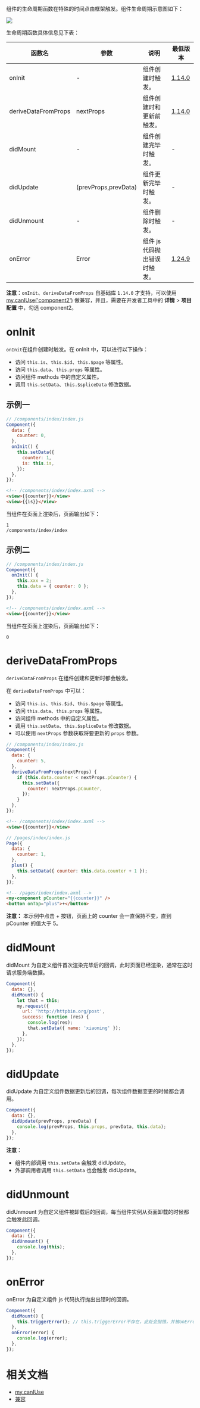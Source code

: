 组件的生命周期函数在特殊的时间点由框架触发。组件生命周期示意图如下：

![](https://gw.alipayobjects.com/zos/skylark-tools/public/files/bdaab100786e03cf78914b9a1207cfe3.png#align=left&display=inline&height=1002&margin=%5Bobject%20Object%5D&originHeight=1002&originWidth=1822&status=done&style=none&width=1822)

生命周期函数具体信息见下表：

| **函数名** | **参数** | **说明** | **最低版本** |
| --- | --- | --- | --- |
| onInit | - | 组件创建时触发。 | [1.14.0](https://opendocs.alipay.com/mini/framework/compatibility) |
| deriveDataFromProps | nextProps | 组件创建时和更新前触发。 | [1.14.0](https://opendocs.alipay.com/mini/framework/compatibility) |
| didMount | - | 组件创建完毕时触发。 | - |
| didUpdate | (prevProps,prevData) | 组件更新完毕时触发。 | - |
| didUnmount | - | 组件删除时触发。 | - |
| onError | Error | 组件 js 代码抛出错误时触发。 | [1.24.9](https://opendocs.alipay.com/mini/framework/compatibility) |

**注意**：`onInit`、`deriveDataFromProps` 自基础库 `1.14.0` 才支持，可以使用 [my.canIUse('component2')](https://opendocs.alipay.com/mini/api/can-i-use) 做兼容，并且，需要在开发者工具中的 **详情** > **项目配置** 中，勾选 component2。

# onInit

`onInit`在组件创建时触发。在 onInit 中，可以进行以下操作：

- 访问 `this.is`、`this.$id`、`this.$page` 等属性。
- 访问 `this.data`、`this.props` 等属性。
- 访问组件 methods 中的自定义属性。
- 调用 `this.setData`、`this.$spliceData` 修改数据。

## 示例一

```javascript
// /components/index/index.js
Component({
  data: {
    counter: 0,
  },
  onInit() {
    this.setData({
      counter: 1,
      is: this.is,
    });
  },
});
```

```html
<!-- /components/index/index.axml -->
<view>{{counter}}</view>
<view>{{is}}</view>
```

当组件在页面上渲染后，页面输出如下：

```plain
1
/components/index/index
```

## 示例二

```javascript
// /components/index/index.js
Component({
  onInit() {
    this.xxx = 2;
    this.data = { counter: 0 };
  },
});
```

```html
<!-- /components/index/index.axml -->
<view>{{counter}}</view>
```

当组件在页面上渲染后，页面输出如下：

```plain
0
```

# deriveDataFromProps

`deriveDataFromProps` 在组件创建和更新时都会触发。

在 `deriveDataFromProps` 中可以：

- 访问 `this.is`、`this.$id`、`this.$page` 等属性。
- 访问 `this.data`、`this.props` 等属性。
- 访问组件 methods 中的自定义属性。
- 调用 `this.setData`、`this.$spliceData` 修改数据。
- 可以使用 `nextProps` 参数获取将要更新的 `props` 参数。

```javascript
// /components/index/index.js
Component({
  data: {
    counter: 5,
  },
  deriveDataFromProps(nextProps) {
    if (this.data.counter < nextProps.pCounter) {
      this.setData({
        counter: nextProps.pCounter,
      });
    }
  },
});
```

```html
<!-- /components/index/index.axml -->
<view>{{counter}}</view>
```

```javascript
// /pages/index/index.js
Page({
  data: {
    counter: 1,
  },
  plus() {
    this.setData({ counter: this.data.counter + 1 });
  },
});
```

```html
<!-- /pages/index/index.axml -->
<my-component pCounter="{{counter}}" />
<button onTap="plus">+</button>
```

**注意：** 本示例中点击 + 按钮，页面上的 counter 会一直保持不变，直到 pCounter 的值大于 5。

# didMount

didMount 为自定义组件首次渲染完毕后的回调，此时页面已经渲染，通常在这时请求服务端数据。

```javascript
Component({
  data: {},
  didMount() {
    let that = this;
    my.request({
      url: 'http://httpbin.org/post',
      success: function (res) {
        console.log(res);
        that.setData({ name: 'xiaoming' });
      },
    });
  },
});
```

# didUpdate

didUpdate 为自定义组件数据更新后的回调，每次组件数据变更的时候都会调用。

```javascript
Component({
  data: {},
  didUpdate(prevProps, prevData) {
    console.log(prevProps, this.props, prevData, this.data);
  },
});
```

**注意**：

- 组件内部调用 `this.setData` 会触发 didUpdate。
- 外部调用者调用 `this.setData` 也会触发 didUpdate。

# didUnmount

didUnmount 为自定义组件被卸载后的回调，每当组件实例从页面卸载的时候都会触发此回调。

```javascript
Component({
  data: {},
  didUnmount() {
    console.log(this);
  },
});
```

# onError

onError 为自定义组件 js 代码执行抛出出错时的回调。

```javascript
Component({
  didMount() {
    this.triggerError(); // this.triggerError不存在，此处会抛错，并被onError捕获到。
  },
  onError(error) {
    console.log(error);
  },
});
```

# 相关文档

- [my.canIUse](https://opendocs.alipay.com/mini/api/can-i-use)
- [兼容](https://opendocs.alipay.com/mini/framework/compatibility)
